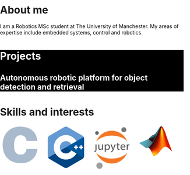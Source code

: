 <html>
<head>
  <style>
    * {
      box-sizing: border-box
    }
    .column{
      float: left; width: 25%; padding: 5px;
    }
    .row::after{
      content: ""; clear: both; display: table;
    }
    body, html{
      background-color: white;
      margin: 0; padding: 0;
    }
    .myDiv {
      background-color: black; color: white; width: 100%;
      margin: 0; padding: 0;
    }
  </style>
</head>
  
<body>
  <h1>About me</h1>
  <p style="color:black;">I am a Robotics MSc student at The University of Manchester. My areas of expertise include embedded systems, control and robotics.</p>

  <div class="myDiv">
    <h1>Projects</h1>
    <!-- <p style="font-size:120%;"><b>Autonomous robotic platform for object detection and retrieval</b></p> -->
    <h2><b>Autonomous robotic platform for object detection and retrieval</b></h2>
  </div>
  
<h1>Skills and interests</h1>
<div class="row">
  <div class="column">
    <img src="C_logo.png" alt="C" style="width:100px;height:auto">
  </div>
  <div class="column">
    <img src="cpp_logo.png" alt="C++" style="width:100px;height:auto">
  </div>
  <div class="column">
    <img src="jupyter-notebook-logo.png" alt="Jupyter Notebook" style="width:100px;height:auto">
  </div>
  <div>
    <img src="matlab_logo.png" alt="MATLAB" style="width:100px;height:auto">
  </div>
</div>


</body>

</html>
